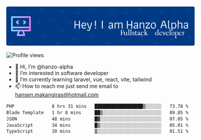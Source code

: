 ![Header](./github-header-image.png)

![Profile views](https://gpvc.arturio.dev/hanzo-alpha)

- 👋 Hi, I’m @hanzo-alpha
- 👀 I’m interested in software developer
- 🌱 I’m currently learning laravel, vue, react, vite, tailwind
- 📫 How to reach me just send me email to hansen.makangiras@hotmail.com 

<!---
hanzo-alpha/hanzo-alpha is a ✨ special ✨ repository because its `README.md` (this file) appears on your GitHub profile.
You can click the Preview link to take a look at your changes.
--->

<!--START_SECTION:waka-->

```txt
PHP              8 hrs 31 mins   ██████████████████▒░░░░░░   73.78 %
Blade Template   1 hr 8 mins     ██▒░░░░░░░░░░░░░░░░░░░░░░   09.85 %
JSON             48 mins         █▓░░░░░░░░░░░░░░░░░░░░░░░   07.05 %
JavaScript       34 mins         █▒░░░░░░░░░░░░░░░░░░░░░░░   05.01 %
TypeScript       10 mins         ▒░░░░░░░░░░░░░░░░░░░░░░░░   01.51 %
```

<!--END_SECTION:waka-->
